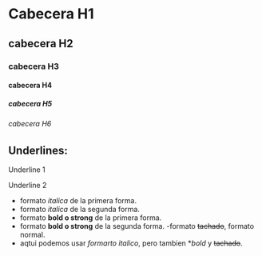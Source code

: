 # Cabecera H1
## cabecera H2
### cabecera H3
#### cabecera H4
##### cabecera H5
###### cabecera H6

## Underlines:
Underline 1 

Underline 2


- formato *italica* de la primera forma.
 - formato _italica_ de la segunda forma.
 - formato **bold o strong** de la primera forma.
 - formato __bold o strong__ de la segunda forma.
 -formato ~~tachado~~, formato normal.
 - aqtui podemos usar *formarto italico*, pero tambien **bold* y ~~tachado~~.
